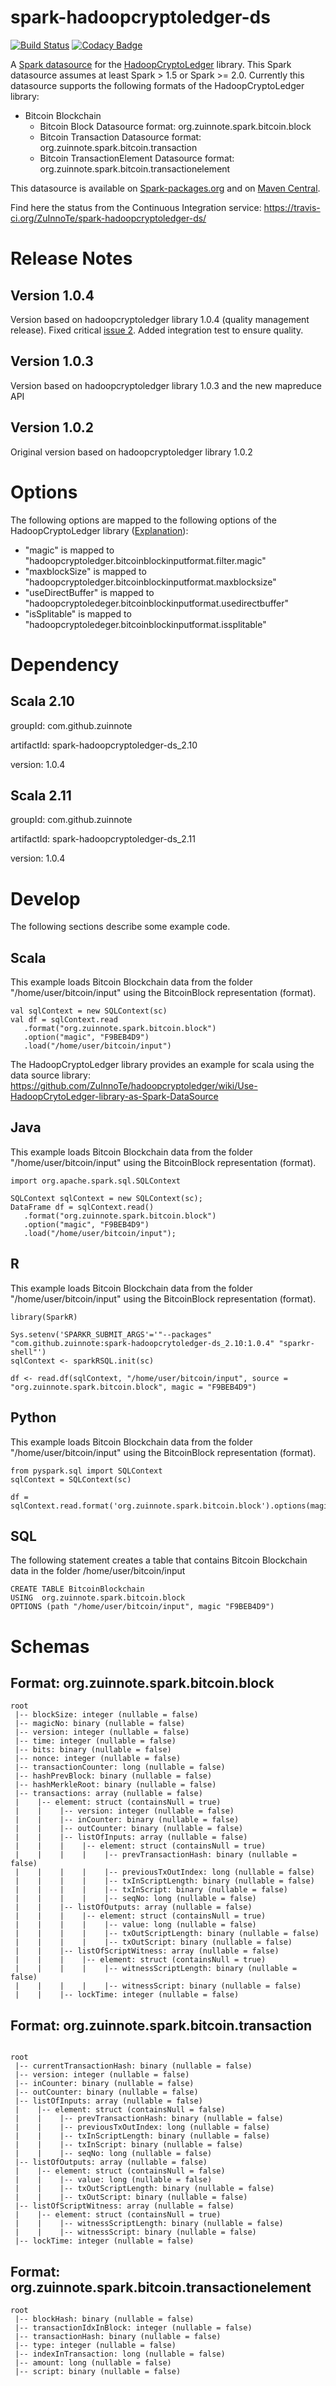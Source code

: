 # spark-hadoopcryptoledger-ds
[![Build Status](https://travis-ci.org/ZuInnoTe/spark-hadoopcryptoledger-ds.svg?branch=master)](https://travis-ci.org/ZuInnoTe/spark-hadoopcryptoledger-ds)
[![Codacy Badge](https://api.codacy.com/project/badge/Grade/dc05d48352034c5a8608ff71b629ce9f)](https://www.codacy.com/app/jornfranke/spark-hadoopcryptoledger-ds?utm_source=github.com&utm_medium=referral&utm_content=ZuInnoTe/spark-hadoopcryptoledger-ds&utm_campaign=badger)

A [Spark datasource](http://spark.apache.org/docs/latest/sql-programming-guide.html#data-sources) for the [HadoopCryptoLedger](https://github.com/ZuInnoTe/hadoopcryptoledger/wiki) library. This Spark datasource assumes at least Spark > 1.5 or Spark >= 2.0.
Currently this datasource supports the following formats of the HadoopCryptoLedger library:
* Bitcoin Blockchain
  * Bitcoin Block Datasource format: org.zuinnote.spark.bitcoin.block
  * Bitcoin Transaction Datasource format: org.zuinnote.spark.bitcoin.transaction
  * Bitcoin TransactionElement Datasource format: org.zuinnote.spark.bitcoin.transactionelement

This datasource is available on [Spark-packages.org](https://spark-packages.org/package/ZuInnoTe/spark-hadoopcryptoledger-ds) and on [Maven Central](http://search.maven.org/#search%7Cga%7C1%7Chadoopcryptoledger).

Find here the status from the Continuous Integration service: https://travis-ci.org/ZuInnoTe/spark-hadoopcryptoledger-ds/

# Release Notes

## Version 1.0.4
Version based on hadoopcryptoledger library 1.0.4 (quality management release). Fixed critical [issue 2](https://github.com/ZuInnoTe/spark-hadoopcryptoledger-ds/issues/2). Added integration test to ensure quality.


## Version 1.0.3
Version based on hadoopcryptoledger library 1.0.3 and the new mapreduce API

## Version 1.0.2
Original version based on hadoopcryptoledger library 1.0.2

# Options
The following options are mapped to the following options of the HadoopCryptoLedger library ([Explanation](https://github.com/ZuInnoTe/hadoopcryptoledger/wiki/Hadoop-File-Format#configure)):
* "magic" is mapped to "hadoopcryptoledger.bitcoinblockinputformat.filter.magic"
* "maxblockSize" is mapped to "hadoopcryptoledger.bitcoinblockinputformat.maxblocksize"
* "useDirectBuffer" is mapped to "hadoopcryptoledeger.bitcoinblockinputformat.usedirectbuffer"
* "isSplitable" is mapped to "hadoopcryptoledeger.bitcoinblockinputformat.issplitable"


# Dependency
## Scala 2.10

groupId: com.github.zuinnote

artifactId: spark-hadoopcryptoledger-ds_2.10

version: 1.0.4

## Scala 2.11
 
groupId: com.github.zuinnote

artifactId: spark-hadoopcryptoledger-ds_2.11

version: 1.0.4


# Develop
The following sections describe some example code. 
## Scala
 This example loads Bitcoin Blockchain data from the folder "/home/user/bitcoin/input" using the BitcoinBlock representation (format).
 ```
val sqlContext = new SQLContext(sc)
val df = sqlContext.read
    .format("org.zuinnote.spark.bitcoin.block")
    .option("magic", "F9BEB4D9")
    .load("/home/user/bitcoin/input")
```
 The HadoopCryptoLedger library provides an example for scala using the data source library: https://github.com/ZuInnoTe/hadoopcryptoledger/wiki/Use-HadoopCrytoLedger-library-as-Spark-DataSource
## Java
 This example loads Bitcoin Blockchain data from the folder "/home/user/bitcoin/input" using the BitcoinBlock representation (format).
 ```
import org.apache.spark.sql.SQLContext

SQLContext sqlContext = new SQLContext(sc);
DataFrame df = sqlContext.read()
    .format("org.zuinnote.spark.bitcoin.block")
    .option("magic", "F9BEB4D9")
    .load("/home/user/bitcoin/input");
```
## R
 This example loads Bitcoin Blockchain data from the folder "/home/user/bitcoin/input" using the BitcoinBlock representation (format).
```
library(SparkR)

Sys.setenv('SPARKR_SUBMIT_ARGS'='"--packages" "com.github.zuinnote:spark-hadoopcrytoledger-ds_2.10:1.0.4" "sparkr-shell"')
sqlContext <- sparkRSQL.init(sc)

df <- read.df(sqlContext, "/home/user/bitcoin/input", source = "org.zuinnote.spark.bitcoin.block", magic = "F9BEB4D9")
 ```
## Python
This example loads Bitcoin Blockchain data from the folder "/home/user/bitcoin/input" using the BitcoinBlock representation (format).
```
from pyspark.sql import SQLContext
sqlContext = SQLContext(sc)

df = sqlContext.read.format('org.zuinnote.spark.bitcoin.block').options(magic='F9BEB4D9').load('/home/user/bitcoin/input')
```
## SQL
The following statement creates a table that contains Bitcoin Blockchain data in the folder /home/user/bitcoin/input
```
CREATE TABLE BitcoinBlockchain
USING  org.zuinnote.spark.bitcoin.block
OPTIONS (path "/home/user/bitcoin/input", magic "F9BEB4D9")
```

# Schemas
## Format: org.zuinnote.spark.bitcoin.block
```
root                                                                                                                                                                                                        
 |-- blockSize: integer (nullable = false)                                                                                                                                                                  
 |-- magicNo: binary (nullable = false)                                                                                                                                                                     
 |-- version: integer (nullable = false)                                                                                                                                                                    
 |-- time: integer (nullable = false)                                                                                                                                                                       
 |-- bits: binary (nullable = false)                                                                                                                                                                        
 |-- nonce: integer (nullable = false)                                                                                                                                                                      
 |-- transactionCounter: long (nullable = false)                                                                                                                                                            
 |-- hashPrevBlock: binary (nullable = false)                                                                                                                                                               
 |-- hashMerkleRoot: binary (nullable = false)                                                                                                                                                              
 |-- transactions: array (nullable = false)                                                                                                                                                                 
 |    |-- element: struct (containsNull = true)                                                                                                                                                             
 |    |    |-- version: integer (nullable = false)                                                                                                                                                          
 |    |    |-- inCounter: binary (nullable = false)                                                                                                                                                         
 |    |    |-- outCounter: binary (nullable = false)                                                                                                                                                        
 |    |    |-- listOfInputs: array (nullable = false)                                                                                                                                                       
 |    |    |    |-- element: struct (containsNull = true)                                                                                                                                                   
 |    |    |    |    |-- prevTransactionHash: binary (nullable = false)                                                                                                                                     
 |    |    |    |    |-- previousTxOutIndex: long (nullable = false)                                                                                                                                        
 |    |    |    |    |-- txInScriptLength: binary (nullable = false)                                                                                                                                        
 |    |    |    |    |-- txInScript: binary (nullable = false)                                                                                                                                              
 |    |    |    |    |-- seqNo: long (nullable = false)                                                                                                                                                     
 |    |    |-- listOfOutputs: array (nullable = false)                                                                                                                                                      
 |    |    |    |-- element: struct (containsNull = true)                                                                                                                                                   
 |    |    |    |    |-- value: long (nullable = false)                                                                                                                                                     
 |    |    |    |    |-- txOutScriptLength: binary (nullable = false)                                                                                                                                       
 |    |    |    |    |-- txOutScript: binary (nullable = false)                                                                                                                                             
 |    |    |-- listOfScriptWitness: array (nullable = false)                                                                                                                                                
 |    |    |    |-- element: struct (containsNull = true)                                                                                                                                                   
 |    |    |    |    |-- witnessScriptLength: binary (nullable = false)                                                                                                                                     
 |    |    |    |    |-- witnessScript: binary (nullable = false)                                                                                                                              
 |    |    |-- lockTime: integer (nullable = false)                                                                                                                                                         

```
## Format: org.zuinnote.spark.bitcoin.transaction
```
                                                                      
root
 |-- currentTransactionHash: binary (nullable = false)
 |-- version: integer (nullable = false)
 |-- inCounter: binary (nullable = false)
 |-- outCounter: binary (nullable = false)
 |-- listOfInputs: array (nullable = false)
 |    |-- element: struct (containsNull = false)
 |    |    |-- prevTransactionHash: binary (nullable = false)
 |    |    |-- previousTxOutIndex: long (nullable = false)
 |    |    |-- txInScriptLength: binary (nullable = false)
 |    |    |-- txInScript: binary (nullable = false)
 |    |    |-- seqNo: long (nullable = false)
 |-- listOfOutputs: array (nullable = false)
 |    |-- element: struct (containsNull = false)
 |    |    |-- value: long (nullable = false)
 |    |    |-- txOutScriptLength: binary (nullable = false)
 |    |    |-- txOutScript: binary (nullable = false)                                                                                                                                          
 |-- listOfScriptWitness: array (nullable = false)                                                                                                                                                
 |    |-- element: struct (containsNull = true)                                                                                                                                                   
 |    |    |-- witnessScriptLength: binary (nullable = false)                                                                                                                                     
 |    |    |-- witnessScript: binary (nullable = false)                                                                                                                                           
 |-- lockTime: integer (nullable = false)                                                                                                                                                         
```
## Format: org.zuinnote.spark.bitcoin.transactionelement
```
root
 |-- blockHash: binary (nullable = false)
 |-- transactionIdxInBlock: integer (nullable = false)
 |-- transactionHash: binary (nullable = false)
 |-- type: integer (nullable = false)
 |-- indexInTransaction: long (nullable = false)
 |-- amount: long (nullable = false)
 |-- script: binary (nullable = false)
 ```
